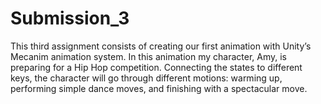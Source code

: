 # Submission_3
This third assignment consists of creating our first animation with Unity’s Mecanim animation system. In this animation my character, Amy, is preparing for a Hip Hop competition. Connecting the states to different keys, the character will go through different motions: warming up, performing simple dance moves, and finishing with a spectacular move.
